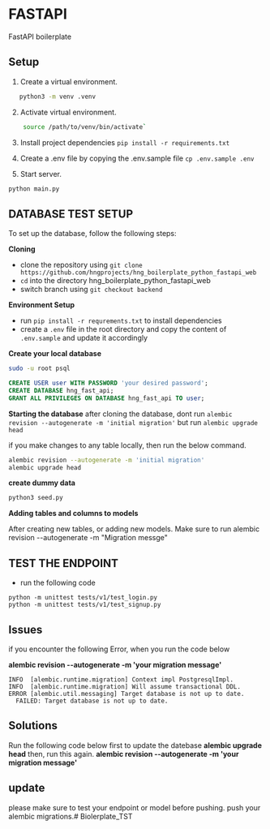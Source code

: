 # FASTAPI
FastAPI boilerplate

## Setup

1. Create a virtual environment.
 ```sh
    python3 -m venv .venv
 ```
2. Activate virtual environment.
```sh
    source /path/to/venv/bin/activate`
```
3. Install project dependencies `pip install -r requirements.txt`
4. Create a .env file by copying the .env.sample file
`cp .env.sample .env`

5. Start server.
 ```sh
 python main.py
```

## **DATABASE TEST SETUP**

To set up the database, follow the following steps:

**Cloning**
- clone the repository using `git clone https://github.com/hngprojects/hng_boilerplate_python_fastapi_web`
- `cd` into the directory hng_boilerplate_python_fastapi_web
- switch branch using `git checkout backend`

**Environment Setup**
- run `pip install -r requrements.txt` to install dependencies
- create a `.env` file in the root directory and copy the content of `.env.sample` and update it accordingly

**Create your local database**
```bash
sudo -u root psql
```
```sql
CREATE USER user WITH PASSWORD 'your desired password'; 
CREATE DATABASE hng_fast_api;
GRANT ALL PRIVILEGES ON DATABASE hng_fast_api TO user;
```

**Starting the database**
after cloning the database, dont run 
`alembic revision --autogenerate -m 'initial migration'`
but run
`alembic upgrade head`

if you make changes to any table locally, then run the below command.
```bash
alembic revision --autogenerate -m 'initial migration'
alembic upgrade head
```

**create dummy data**
```bash
python3 seed.py
```


**Adding tables and columns to models**

After creating new tables, or adding new models. Make sure to run alembic revision --autogenerate -m "Migration messge"

## TEST THE ENDPOINT
- run the following code
```
python -m unittest tests/v1/test_login.py
python -m unittest tests/v1/test_signup.py
```

## Issues
if you encounter the following Error, when you run the code below

**alembic revision --autogenerate -m 'your migration message'**

```
INFO  [alembic.runtime.migration] Context impl PostgresqlImpl.
INFO  [alembic.runtime.migration] Will assume transactional DDL.
ERROR [alembic.util.messaging] Target database is not up to date.
  FAILED: Target database is not up to date.
```

## Solutions
Run the following code below first to update the datebase
**alembic upgrade head**
then, run this again.
**alembic revision --autogenerate -m 'your migration message'**

## update 
please make sure to test your endpoint or model before pushing.
push your alembic migrations.# Biolerplate_TST
